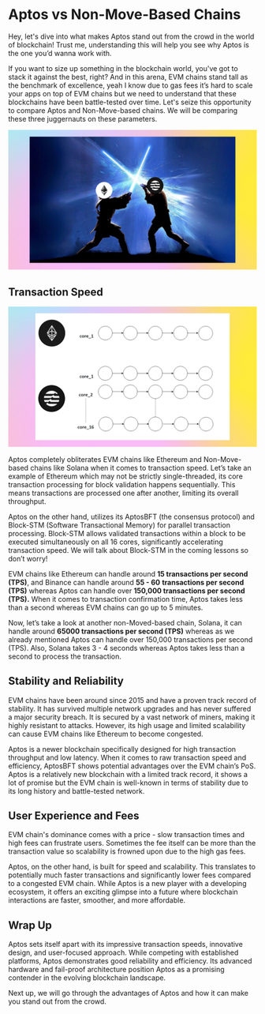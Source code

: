# Aptos vs Non-Move-Based Chains

Hey, let's dive into what makes Aptos stand out from the crowd in the world of blockchain! Trust me, understanding this will help you see why Aptos is the one you’d wanna work with.

If you want to size up something in the blockchain world, you've got to stack it against the best, right? And in this arena, EVM chains stand tall as the benchmark of excellence, yeah I know due to gas fees it’s hard to scale your apps on top of EVM chains but we need to understand that these blockchains have been battle-tested over time. Let's seize this opportunity to compare Aptos and Non-Move-based chains. We will be comparing these three juggernauts on these parameters.

![image41.png](https://github.com/0xmetaschool/Learning-Projects/blob/main/assests_for_all/C1%20Introduction%20to%20Aptos/Aptos%20vs%20Non-Move-Based%20Chains/image41.webp?raw=true)

## Transaction Speed

![image20.png](https://github.com/0xmetaschool/Learning-Projects/blob/main/assests_for_all/C1%20Introduction%20to%20Aptos/Aptos%20vs%20Non-Move-Based%20Chains/image20.webp?raw=true)

Aptos completely obliterates EVM chains like Ethereum and Non-Move-based chains like Solana when it comes to transaction speed. Let’s take an example of Ethereum which may not be strictly single-threaded, its core transaction processing for block validation happens sequentially. This means transactions are processed one after another, limiting its overall throughput.

Aptos on the other hand, utilizes its AptosBFT (the consensus protocol) and Block-STM (Software Transactional Memory) for parallel transaction processing. Block-STM allows validated transactions within a block to be executed simultaneously on all 16 cores, significantly accelerating transaction speed. We will talk about Block-STM in the coming lessons so don’t worry!

EVM chains like Ethereum can handle around **15 transactions per second (TPS)**, and Binance can handle around **55 - 60** **transactions per second (TPS)** whereas Aptos can handle over **150,000 transactions per second (TPS).** When it comes to transaction confirmation time, Aptos takes less than a second whereas EVM chains can go up to 5 minutes.

Now, let’s take a look at another non-Moved-based chain, Solana, it can handle around **65000 transactions per second (TPS)** whereas as we already mentioned Aptos can handle over 150,000 transactions per second (TPS). Also, Solana takes 3 - 4 seconds whereas Aptos takes less than a second to process the transaction.

## Stability and Reliability

EVM chains have been around since 2015 and have a proven track record of stability. It has survived multiple network upgrades and has never suffered a major security breach. It is secured by a vast network of miners, making it highly resistant to attacks. However, its high usage and limited scalability can cause EVM chains like Ethereum to become congested.

Aptos is a newer blockchain specifically designed for high transaction throughput and low latency. When it comes to raw transaction speed and efficiency, AptosBFT shows potential advantages over the EVM chain’s PoS. Aptos is a relatively new blockchain with a limited track record, it shows a lot of promise but the EVM chain is well-known in terms of stability due to its long history and battle-tested network.

## User Experience and Fees

EVM chain's dominance comes with a price - slow transaction times and high fees can frustrate users. Sometimes the fee itself can be more than the transaction value so scalability is frowned upon due to the high gas fees.

Aptos, on the other hand, is built for speed and scalability. This translates to potentially much faster transactions and significantly lower fees compared to a congested EVM chain. While Aptos is a new player with a developing ecosystem, it offers an exciting glimpse into a future where blockchain interactions are faster, smoother, and more affordable.

## Wrap Up

Aptos sets itself apart with its impressive transaction speeds, innovative design, and user-focused approach. While competing with established platforms, Aptos demonstrates good reliability and efficiency. Its advanced hardware and fail-proof architecture position Aptos as a promising contender in the evolving blockchain landscape.

Next up, we will go through the advantages of Aptos and how it can make you stand out from the crowd.